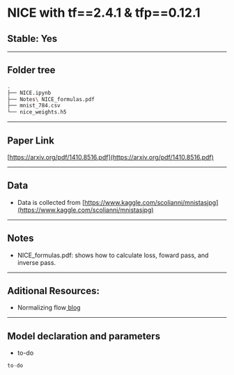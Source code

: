 # NICE with tf==2.4.1 & tfp==0.12.1
## Stable: Yes

---

## Folder tree 
```bash
.
├── NICE.ipynb
├── Notes\ NICE_formulas.pdf
├── mnist_784.csv
└── nice_weights.h5
```

---

## Paper Link
[https://arxiv.org/pdf/1410.8516.pdf](https://arxiv.org/pdf/1410.8516.pdf)

---

## Data
* Data is collected from [https://www.kaggle.com/scolianni/mnistasjpg](https://www.kaggle.com/scolianni/mnistasjpg)

---

## Notes
* NICE_formulas.pdf: shows how to calculate loss, foward pass, and inverse pass.

---

## Aditional Resources:
* Normalizing flow[ blog](https://lilianweng.github.io/lil-log/2018/10/13/flow-based-deep-generative-models.html#glow)

---

## Model declaration and parameters
* to-do
```Python
to-do
```

